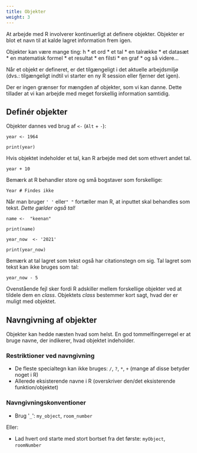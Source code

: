```yaml
---
title: Objekter
weight: 3
---
```

At arbejde med R involverer kontinuerligt at definere objekter. Objekter er blot et navn til at kalde lagret information frem igen.

Objekter kan være mange ting: h \* et ord \* et tal \* en talrække \* et datasæt \* en matematisk formel \* et resultat \* en filsti \* en graf \* og så videre...

Når et objekt er defineret, er det tilgængeligt i det aktuelle arbejdsmiljø (dvs.: tilgængeligt indtil vi starter en ny R session eller fjerner det igen).

Der er ingen grænser for mængden af objekter, som vi kan danne. Dette tillader at vi kan arbejde med meget forskellig information samtidig.

## Definér objekter

Objekter dannes ved brug af `<-` (`Alt` + `-`):

```{r}
year <- 1964

print(year)
```

Hvis objektet indeholder et tal, kan R arbejde med det som ethvert andet tal.

```{r}
year + 10
```

Bemærk at R behandler store og små bogstaver som forskellige:

```{r}
Year # Findes ikke
```

Når man bruger `' '` eller`" "` fortæller man R, at inputtet skal behandles som tekst. *Dette gælder også tal!*

```{r}
name <-  "keenan"

print(name)
```

```{r}
year_now  <- '2021'

print(year_now)
```

Bemærk at tal lagret som tekst også har citationstegn om sig. Tal lagret som tekst kan ikke bruges som tal:

```{r}
year_now - 5
```

Ovenstående fejl sker fordi R adskiller mellem forskellige objekter ved at tildele dem en *class*. Objektets *class* bestemmer kort sagt, hvad der er muligt med objektet.

## Navngivning af objekter

Objekter kan hedde næsten hvad som helst. En god tommelfingerregel er at bruge navne, der indikerer, hvad objektet indeholder.

### Restriktioner ved navngivning

-   De fleste specialtegn kan ikke bruges: `/`, `?`, `*`, `+` (mange af disse betyder noget i R)
-   Allerede eksisterende navne i R (overskriver den/det eksisterende funktion/objektet)

### Navngivningskonventioner

-   Brug '`_`': `my_object`, `room_number`

Eller:

-   Lad hvert ord starte med stort bortset fra det første: `myObject`, `roomNumber`
